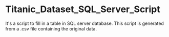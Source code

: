 # Titanic_Dataset_SQL_Server_Script
It's a script to fill in a table in SQL server database. This script is generated from a .csv file containing the original data.
